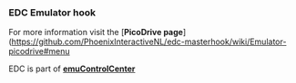 ### EDC Emulator hook

For more information visit the [**PicoDrive page**](https://github.com/PhoenixInteractiveNL/edc-masterhook/wiki/Emulator-picodrive#menu

EDC is part of [**emuControlCenter**](https://github.com/PhoenixInteractiveNL/emuControlCenter/wiki)
